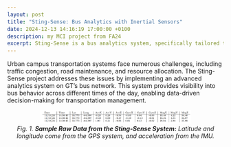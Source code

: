 ```yaml
---
layout: post
title: "Sting-Sense: Bus Analytics with Inertial Sensors"
date: 2024-12-13 14:16:19 17:00:00 +0100
description: my MCI project from FA24
excerpt: Sting-Sense is a bus analytics system, specifically tailored to provide visibility into Georgia Tech bus behavior at different times of the day. The system utilized inertial sensors and GPS technology to collect and analyze data from four bus routes.
---
```

Urban campus transportation systems face numerous challenges, including traffic congestion, road
maintenance, and resource allocation. The Sting-Sense project addresses these issues by implementing
an advanced analytics system on GT’s bus network. This system provides visibility into bus behavior
across different times of the day, enabling data-driven decision-making for transportation management.

<div style="text-align: center;">
    <img src="/assets/mci/sample-data.png" width="70%" />
    <em><br>Fig. 1. <b>Sample Raw Data from the Sting-Sense System:</b> Latitude and longitude come from the GPS system, and acceleration from the IMU.</em>
</div>

